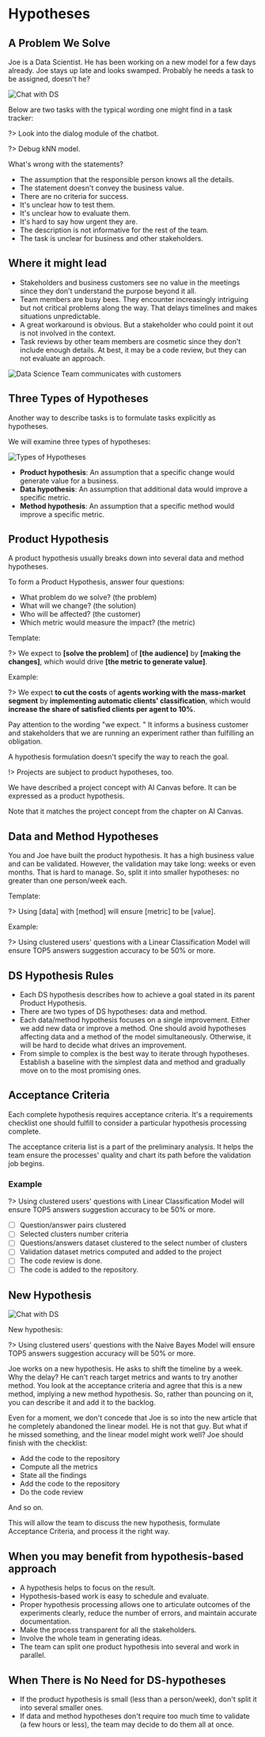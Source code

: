 # Hypotheses

## A Problem We Solve

Joe is a Data Scientist. He has been working on a new model for a few days already. Joe stays up late and looks swamped. Probably he needs a task to be assigned, doesn't he?

![Chat with DS](_images/hypothesis-chat.png)

Below are two tasks with the typical wording one might find in a task tracker:

?> Look into the dialog module of the chatbot.

?> Debug kNN model.

What's wrong with the statements?

* The assumption that the responsible person knows all the details. 
* The statement doesn't convey the business value.
* There are no criteria for success.
* It's unclear how to test them.
* It's unclear how to evaluate them.
* It's hard to say how urgent they are.
* The description is not informative for the rest of the team.
* The task is unclear for business and other stakeholders.

## Where it might lead

* Stakeholders and business customers see no value in the meetings since they don't understand the purpose beyond it all.
* Team members are busy bees. They encounter increasingly intriguing but not critical problems along the way. That delays timelines and makes situations unpredictable.
* A great workaround is obvious. But a stakeholder who could point it out is not involved in the context.
* Task reviews by other team members are cosmetic since they don't include enough details. At best, it may be a code review, but they can not evaluate an approach.

![Data Science Team communicates with customers](_images/hypothesis-meme.png)

## Three Types of Hypotheses

Another way to describe tasks is to formulate tasks explicitly as hypotheses.

We will examine three types of hypotheses:

![Types of Hypotheses](_images/hypothesis-types.png)

* **Product hypothesis**: An assumption that a specific change would generate value for a business.
* **Data hypothesis**: An assumption that additional data would improve a specific metric.
* **Method hypothesis**: An assumption that a specific method would improve a specific metric.

## Product Hypothesis

A product hypothesis usually breaks down into several data and method hypotheses.

To form a Product Hypothesis, answer four questions:

* What problem do we solve? (the problem)
* What will we change? (the solution)
* Who will be affected? (the customer)
* Which metric would measure the impact? (the metric)

Template:

?> We expect to **[solve the problem]** of **[the audience]** by **[making the changes]**, which would drive **[the metric to generate value]**.

Example:

?> We expect **to cut the costs** of **agents working with the mass-market segment** by **implementing automatic clients' classification**, which would **increase the share of satisfied clients per agent to 10%**.

Pay attention to the wording "we expect. " It informs a business customer and stakeholders that we are running an experiment rather than fulfilling an obligation.

A hypothesis formulation doesn't specify the way to reach the goal.

!> Projects are subject to product hypotheses, too.

We have described a project concept with AI Canvas before. It can be expressed as a product hypothesis.

Note that it matches the project concept from the chapter on AI Canvas.

## Data and Method Hypotheses

You and Joe have built the product hypothesis. It has a high business value and can be validated. However, the validation may take long: weeks or even months. That is hard to manage. So, split it into smaller hypotheses: no greater than one person/week each.

Template:

?> Using [data] with [method] will ensure [metric] to be [value].

Example:

?> Using clustered users' questions with a Linear Classification Model will ensure TOP5 answers suggestion accuracy to be 50% or more.

## DS Hypothesis Rules

* Each DS hypothesis describes how to achieve a goal stated in its parent Product Hypothesis.
* There are two types of DS hypotheses: data and method.
* Each data/method hypothesis focuses on a single improvement. Either we add new data or improve a method. One should avoid hypotheses affecting data and a method of the model simultaneously. Otherwise, it will be hard to decide what drives an improvement.
* From simple to complex is the best way to iterate through hypotheses. Establish a baseline with the simplest data and method and gradually move on to the most promising ones.

## Acceptance Criteria

Each complete hypothesis requires acceptance criteria. It's a requirements checklist one should fulfill to consider a particular hypothesis processing complete. 

The acceptance criteria list is a part of the preliminary analysis. It helps the team ensure the processes' quality and chart its path before the validation job begins.

### Example

?> Using clustered users' questions with Linear Classification Model will ensure TOP5 answers suggestion accuracy to be 50% or more.

- [ ] Question/answer pairs clustered
- [ ] Selected clusters number criteria
- [ ] Questions/answers dataset clustered to the select number of clusters
- [ ] Validation dataset metrics computed and added to the project
- [ ] The code review is done.
- [ ] The code is added to the repository.

## New Hypothesis

![Chat with DS](_images/hypothesis-meme2.png)

New hypothesis:

?> Using clustered users' questions with the Naive Bayes Model will ensure TOP5 answers suggestion accuracy will be 50% or more.

Joe works on a new hypothesis. He asks to shift the timeline by a week. Why the delay? He can't reach target metrics and wants to try another method. You look at the acceptance criteria and agree that this is a new method, implying a new method hypothesis. So, rather than pouncing on it, you can describe it and add it to the backlog.

Even for a moment, we don't concede that Joe is so into the new article that he completely abandoned the linear model. He is not that guy. But what if he missed something, and the linear model might work well? Joe should finish with the checklist:

* Add the code to the repository
* Compute all the metrics
* State all the findings
* Add the code to the repository
* Do the code review

And so on.

This will allow the team to discuss the new hypothesis, formulate Acceptance Criteria, and process it the right way.

## When you may benefit from hypothesis-based approach

* A hypothesis helps to focus on the result.
* Hypothesis-based work is easy to schedule and evaluate.
* Proper hypothesis processing allows one to articulate outcomes of the experiments clearly, reduce the number of errors, and maintain accurate documentation.
* Make the process transparent for all the stakeholders.
* Involve the whole team in generating ideas.
* The team can split one product hypothesis into several and work in parallel.

## When There is No Need for DS-hypotheses

* If the product hypothesis is small (less than a person/week), don't split it into several smaller ones.
* If data and method hypotheses don't require too much time to validate (a few hours or less), the team may decide to do them all at once.

